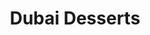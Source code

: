 ---
title: Dubai Desserts
order: 6
header_image: /images/dubai-desserts.jpg
description: Exotic Dubai-style desserts
category_filter: dubai-desserts
---